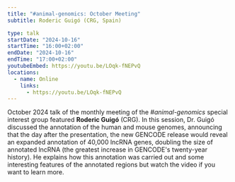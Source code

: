 ```yaml
---
title: "#animal-genomics: October Meeting"
subtitle: Roderic Guigó (CRG, Spain)

type: talk
startDate: "2024-10-16"
startTime: "16:00+02:00"
endDate: "2024-10-16"
endTime: "17:00+02:00"
youtubeEmbed: https://youtu.be/LOqk-fNEPvQ
locations:
  - name: Online
    links:
      - https://youtu.be/LOqk-fNEPvQ
---
```


October 2024 talk of the monthly meeting of the _#animal-genomics_ special interest group featured **Roderic Guigó** (CRG). In this session, Dr. Guigó discussed the annotation of the human and mouse genomes, announcing that the day after the presentation, the new GENCODE release would reveal an expanded annotation of 40,000 lncRNA genes, doubling the size of annotated lncRNA (the greatest increase in GENCODE's twenty-year history). He explains how this annotation was carried out and some interesting features of the annotated regions but watch the video if you want to learn more.
